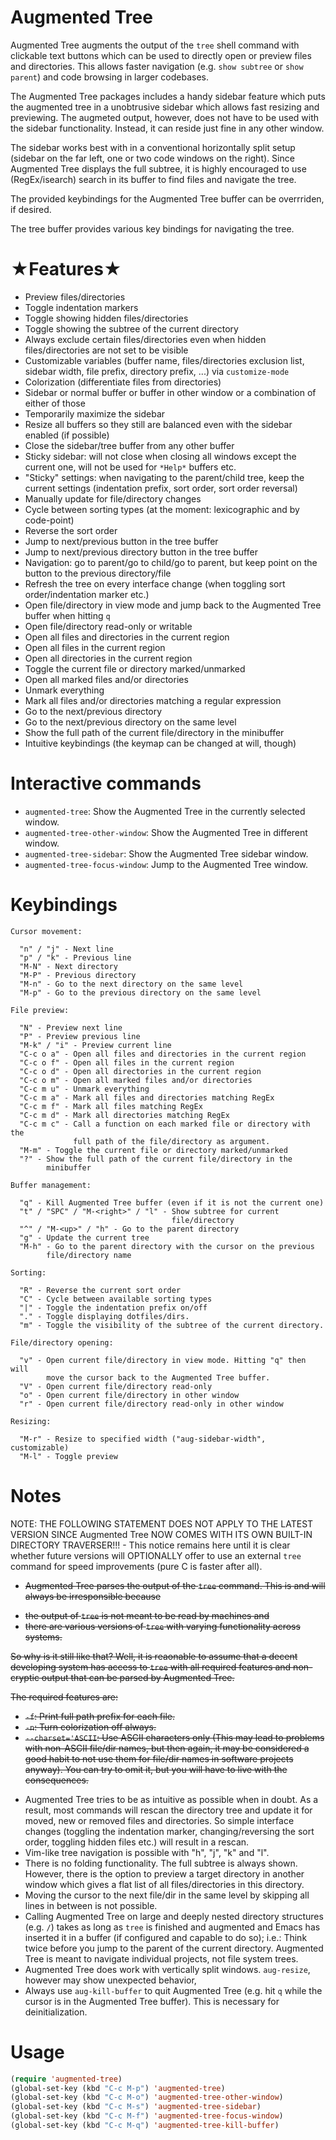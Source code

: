 # Augmented Tree

Augmented Tree augments the output of the `tree` shell command with
clickable text buttons which can be used to directly open or preview
files and directories. This allows faster navigation (e.g. `show
subtree` or `show parent`) and code browsing in larger codebases.

The Augmented Tree packages includes a handy sidebar feature which puts
the augmented tree in a unobtrusive sidebar which allows fast
resizing and previewing. The augmeted output, however, does not have to
be used with the sidebar functionality. Instead, it can reside just fine
in any other window.

The sidebar works best with in a conventional horizontally split setup
(sidebar on the far left, one or two code windows on the right). Since
Augmented Tree displays the full subtree, it is highly encouraged to use
(RegEx/isearch) search in its buffer to find files and navigate the
tree.

The provided keybindings for the Augmented Tree buffer can be
overrriden, if desired.

The tree buffer provides various key bindings for navigating the tree.


# ★Features★

- Preview files/directories
- Toggle indentation markers
- Toggle showing hidden files/directories
- Toggle showing the subtree of the current directory
- Always exclude certain files/directories even when hidden files/directories are not set to be visible
- Customizable variables (buffer name, files/directories exclusion list, sidebar width, file prefix, directory prefix, ...) via `customize-mode`
- Colorization (differentiate files from directories)
- Sidebar or normal buffer or buffer in other window or a combination of either of those
- Temporarily maximize the sidebar
- Resize all buffers so they still are balanced even with the sidebar enabled (if possible)
- Close the sidebar/tree buffer from any other buffer
- Sticky sidebar: will not close when closing all windows except the current one, will not be used for `*Help*` buffers etc.
- "Sticky" settings: when navigating to the parent/child tree, keep the current settings (indentation prefix, sort order, sort order reversal)
- Manually update for file/directory changes
- Cycle between sorting types (at the moment: lexicographic and by code-point)
- Reverse the sort order
- Jump to next/previous button in the tree buffer
- Jump to next/previous directory button in the tree buffer
- Navigation: go to parent/go to child/go to parent, but keep point on the button to the previous directory/file
- Refresh the tree on every interface change (when toggling sort order/indentation marker etc.)
- Open file/directory in view mode and jump back to the Augmented Tree buffer when hitting `q`
- Open file/directory read-only or writable
- Open all files and directories in the current region
- Open all files in the current region
- Open all directories in the current region
- Toggle the current file or directory marked/unmarked
- Open all marked files and/or directories
- Unmark everything
- Mark all files and/or directories matching a regular expression
- Go to the next/previous directory
- Go to the next/previous directory on the same level
- Show the full path of the current file/directory in the minibuffer
- Intuitive keybindings (the keymap can be changed at will, though)

# Interactive commands

- `augmented-tree`: Show the Augmented Tree in the currently selected window.
- `augmented-tree-other-window`: Show the Augmented Tree in different window.
- `augmented-tree-sidebar`: Show the Augmented Tree sidebar window.
- `augmented-tree-focus-window`: Jump to the Augmented Tree window.


# Keybindings

```
Cursor movement:

  "n" / "j" - Next line
  "p" / "k" - Previous line
  "M-N" - Next directory
  "M-P" - Previous directory
  "M-n" - Go to the next directory on the same level
  "M-p" - Go to the previous directory on the same level

File preview:

  "N" - Preview next line
  "P" - Preview previous line
  "M-k" / "i" - Preview current line
  "C-c o a" - Open all files and directories in the current region
  "C-c o f" - Open all files in the current region
  "C-c o d" - Open all directories in the current region
  "C-c o m" - Open all marked files and/or directories
  "C-c m u" - Unmark everything
  "C-c m a" - Mark all files and directories matching RegEx
  "C-c m f" - Mark all files matching RegEx
  "C-c m d" - Mark all directories matching RegEx
  "C-c m c" - Call a function on each marked file or directory with the
              full path of the file/directory as argument.
  "M-m" - Toggle the current file or directory marked/unmarked
  "?" - Show the full path of the current file/directory in the
        minibuffer

Buffer management:

  "q" - Kill Augmented Tree buffer (even if it is not the current one)
  "t" / "SPC" / "M-<right>" / "l" - Show subtree for current
                                    file/directory
  "^" / "M-<up>" / "h" - Go to the parent directory
  "g" - Update the current tree
  "M-h" - Go to the parent directory with the cursor on the previous
        file/directory name

Sorting:

  "R" - Reverse the current sort order
  "C" - Cycle between available sorting types
  "|" - Toggle the indentation prefix on/off
  "." - Toggle displaying dotfiles/dirs.
  "m" - Toggle the visibility of the subtree of the current directory.

File/directory opening:

  "v" - Open current file/directory in view mode. Hitting "q" then will
        move the cursor back to the Augmented Tree buffer.
  "V" - Open current file/directory read-only
  "o" - Open current file/directory in other window
  "r" - Open current file/directory read-only in other window

Resizing:

  "M-r" - Resize to specified width ("aug-sidebar-width", customizable)
  "M-l" - Toggle preview
```


# Notes


NOTE:  THE FOLLOWING STATEMENT DOES NOT APPLY TO THE LATEST VERSION SINCE
       Augmented Tree NOW COMES WITH ITS OWN BUILT-IN DIRECTORY
       TRAVERSER!!! - This notice remains here until it is clear whether
       future versions will OPTIONALLY offer to use an external `tree`
       command for speed improvements (pure C is faster after all).


 - <del>Augmented Tree parses the output of the `tree` command. This is and
  will always be irresponsible because</del>
  + <del>the output of `tree` is not meant to be read by machines and</del>
  + <del>there are various versions of `tree` with varying functionality
    across systems.</del>

  <del>So why is it still like that? Well, it is reaonable to assume that a
  decent developing system has access to `tree` with all required
  features and non-cryptic output that can be parsed by Augmented Tree.</del>

  <del>The required features are:</del>
  + <del>`-f`: Print full path prefix for each file.</del>
  + <del>`-n`: Turn colorization off always.</del>
  + <del>`--charset='ASCII`: Use ASCII characters only (This may
    lead to problems with non-ASCII file/dir names, but then
    again, it may be considered a good habit to not use them
    for file/dir names in software projects anyway). You can try to
    omit it, but you will have to live with the consequences.</del>

- Augmented Tree tries to be as intuitive as possible when in doubt. As a result, most commands will rescan the directory tree and update it for moved, new or removed files and directories. So simple interface changes (toggling the indentation marker, changing/reversing the sort order, toggling hidden files etc.) will result in a rescan.
- Vim-like tree navigation is possible with "h", "j", "k" and "l".
- There is no folding functionality. The full subtree is always shown.
  However, there is the option to preview a target directory
  in another window which gives a flat list of all files/directories in
  this directory.
- Moving the cursor to the next file/dir in the same level by skipping
  all lines in between is not possible.
- Calling Augmented Tree on large and deeply nested directory structures
  (e.g. `/`) takes as long as `tree` is finished and augmented and Emacs
  has inserted it in a buffer (if configured and capable to do so);
  i.e.: Think twice before you jump to the parent of the current
  directory. Augmented Tree is meant to navigate individual projects,
  not file system trees.
- Augmented Tree does work with vertically split windows. `aug-resize`,
  however may show unexpected behavior,
- Always use `aug-kill-buffer` to quit Augmented Tree (e.g. hit `q` while the cursor is in the Augmented Tree buffer). This is necessary for deinitialization.

# Usage

``` lisp
(require 'augmented-tree)
(global-set-key (kbd "C-c M-p") 'augmented-tree)
(global-set-key (kbd "C-c M-o") 'augmented-tree-other-window)
(global-set-key (kbd "C-c M-s") 'augmented-tree-sidebar)
(global-set-key (kbd "C-c M-f") 'augmented-tree-focus-window)
(global-set-key (kbd "C-c M-q") 'augmented-tree-kill-buffer)
```

